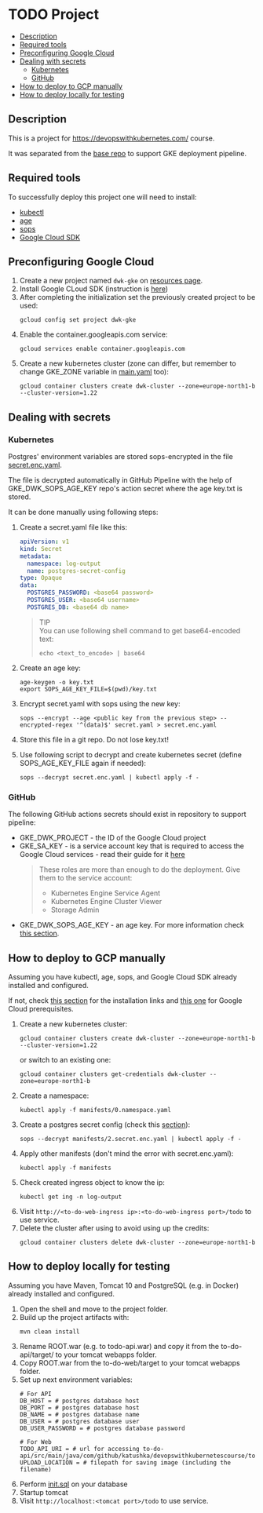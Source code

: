 # TODO Project 

<!-- TOC -->
* [Description](#description)
* [Required tools](#required-tools)
* [Preconfiguring Google Cloud](#preconfiguring-google-cloud)
* [Dealing with secrets](#dealing-with-secrets)
  * [Kubernetes](#kubernetes)
  * [GitHub](#github)
* [How to deploy to GCP manually](#how-to-deploy-to-gcp-manually)
* [How to deploy locally for testing](#how-to-deploy-locally-for-testing)
<!-- TOC -->

## Description

This is a project for https://devopswithkubernetes.com/ course.

It was separated from the [base repo](https://github.com/kat-ushka/devops-with-kubernetes-course) to support GKE deployment pipeline.

## Required tools

To successfully deploy this project one will need to install:
* [kubectl](https://kubernetes.io/docs/tasks/tools/)
* [age](https://github.com/FiloSottile/age)
* [sops](https://github.com/mozilla/sops)
* [Google Cloud SDK](https://cloud.google.com/sdk/docs/install)

## Preconfiguring Google Cloud

1. Create a new project named `dwk-gke` on [resources page](https://console.cloud.google.com/cloud-resource-manager).
2. Install Google CLoud SDK (instruction is [here](https://cloud.google.com/sdk/docs/install))
3. After completing the initialization set the previously created project to be used:
    ```shell
    gcloud config set project dwk-gke
    ```
4. Enable the container.googleapis.com service:
    ```shell
    gcloud services enable container.googleapis.com
    ```
5. Create a new  kubernetes cluster (zone can differ, but remember to change GKE_ZONE variable in [main.yaml](.github/workflows/main.yaml) too):
    ```shell
    gcloud container clusters create dwk-cluster --zone=europe-north1-b --cluster-version=1.22
    ```

## Dealing with secrets

### Kubernetes

Postgres' environment variables are stored sops-encrypted in the file [secret.enc.yaml](./manifests/secret.enc.yaml).

The file is decrypted automatically in GitHub Pipeline with the help of GKE_DWK_SOPS_AGE_KEY repo's action secret where the age key.txt is stored.

It can be done manually using following steps:

1. Create a secret.yaml file like this:
    ```yaml
    apiVersion: v1
    kind: Secret
    metadata:
      namespace: log-output
      name: postgres-secret-config
    type: Opaque
    data:
      POSTGRES_PASSWORD: <base64 password>
      POSTGRES_USER: <base64 username>
      POSTGRES_DB: <base64 db name>
    ```
   
   > TIP  
   > You can use following shell command to get base64-encoded text:
   > ```shell
   > echo <text_to_encode> | base64
   > ```
2. Create an age key:
   ```shell
   age-keygen -o key.txt
   export SOPS_AGE_KEY_FILE=$(pwd)/key.txt
   ```
3. Encrypt secret.yaml with sops using the new key:
   ```shell
   sops --encrypt --age <public key from the previous step> --encrypted-regex '^(data)$' secret.yaml > secret.enc.yaml
   ```
4. Store this file in a git repo. Do not lose key.txt!
5. Use following script to decrypt and create kubernetes secret (define SOPS_AGE_KEY_FILE again if needed):
   ```shell
   sops --decrypt secret.enc.yaml | kubectl apply -f -
   ```

### GitHub

The following GitHub actions secrets should exist in repository to support pipeline:

- GKE_DWK_PROJECT - the ID of the Google Cloud project  
- GKE_SA_KEY - is a service account key that is required to access the Google Cloud services - read their guide for it [here](https://cloud.google.com/iam/docs/creating-managing-service-account-keys)
   > These roles are more than enough to do the deployment. Give them to the service account:
   > - Kubernetes Engine Service Agent
   > - Kubernetes Engine Cluster Viewer
   > - Storage Admin
- GKE_DWK_SOPS_AGE_KEY - an age key. For more information check [this section](#Kubernetes).

## How to deploy to GCP manually

Assuming you have kubectl, age, sops, and Google Cloud SDK already installed and configured.

If not, check [this section](#Required-tools) for the installation links and [this one](#Preconfiguring-Google-Cloud) for Google Cloud prerequisites.

1. Create a new kubernetes cluster:
    ```shell
    gcloud container clusters create dwk-cluster --zone=europe-north1-b --cluster-version=1.22
    ```
   or switch to an existing one:
   ```shell
   gcloud container clusters get-credentials dwk-cluster --zone=europe-north1-b
   ```
2. Create a namespace:
    ```shell
    kubectl apply -f manifests/0.namespace.yaml
    ```
3. Create a postgres secret config (check this [section](#Dealing-with-secrets)):
    ```shell
    sops --decrypt manifests/2.secret.enc.yaml | kubectl apply -f -
    ``` 
4. Apply other manifests (don't mind the error with secret.enc.yaml):
    ```shell
    kubectl apply -f manifests
    ```
5. Check created ingress object to know the ip:
    ```shell
    kubectl get ing -n log-output
    ```
6. Visit `http://<to-do-web-ingress ip>:<to-do-web-ingress port>/todo` to use service.
7. Delete the cluster after using to avoid using up the credits:
     ```shell
     gcloud container clusters delete dwk-cluster --zone=europe-north1-b
     ```

## How to deploy locally for testing

Assuming you have Maven, Tomcat 10 and PostgreSQL (e.g. in Docker) already installed and configured.

1. Open the shell and move to the project folder.
2. Build up the project artifacts with:
   ```shell
   mvn clean install
   ```
3. Rename ROOT.war (e.g. to todo-api.war) and copy it from the to-do-api/target/ to your tomcat webapps folder.
4. Copy ROOT.war from the to-do-web/target to your tomcat webapps folder.
5. Set up next environment variables: 
   ```properties
   # For API
   DB_HOST = # postgres database host
   DB_PORT = # postgres database host
   DB_NAME = # postgres database name
   DB_USER = # postgres database user
   DB_USER_PASSWORD = # postgres database password
   
   # For Web
   TODO_API_URI = # url for accessing to-do-api/src/main/java/com/github/katushka/devopswithkubernetescourse/todobackend/resources/ToDoResource.java
   UPLOAD_LOCATION = # filepath for saving image (including the filename)
   ```
6. Perform [init.sql](database/init.sql) on your database
7. Startup tomcat
8. Visit `http://localhost:<tomcat port>/todo` to use service.
